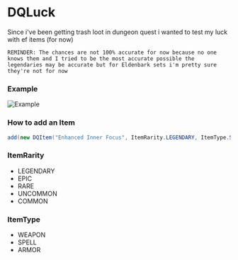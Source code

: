 # DQLuck
Since i've been getting trash loot in dungeon quest i wanted to test my luck with ef items (for now)

`REMINDER: The chances are not 100% accurate for now because no one knows them and I tried to be the most accurate possible the legendaries may be accurate but for Eldenbark sets i'm pretty sure they're not for now`

### Example
![Example](https://i.gyazo.com/f2868038e3594d19cba967b112a1debc.png)

### How to add an Item
```java
add(new DQItem("Enhanced Inner Focus", ItemRarity.LEGENDARY, ItemType.SPELL, 0.025, false));
```

### ItemRarity
- LEGENDARY
- EPIC
- RARE
- UNCOMMON
- COMMON

### ItemType
- WEAPON
- SPELL
- ARMOR
